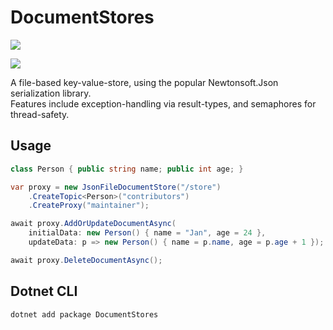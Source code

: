 # DocumentStores

[![](https://github.com/JanDonnermayer/DocumentStores/workflows/UnitTests/badge.svg)](
https://github.com/JanDonnermayer/DocumentStores/actions)

[![](https://img.shields.io/badge/nuget-v0.0.11-blue.svg)](
https://www.nuget.org/packages/DocumentStores/)

A file-based key-value-store, using the popular Newtonsoft.Json serialization library.  
Features include exception-handling via result-types, and semaphores for thread-safety.

## Usage

```csharp
class Person { public string name; public int age; }

var proxy = new JsonFileDocumentStore("/store")
    .CreateTopic<Person>("contributors")
    .CreateProxy("maintainer");

await proxy.AddOrUpdateDocumentAsync(
    initialData: new Person() { name = "Jan", age = 24 },
    updateData: p => new Person() { name = p.name, age = p.age + 1 });

await proxy.DeleteDocumentAsync();
```

## Dotnet CLI

```powershell
dotnet add package DocumentStores
```
